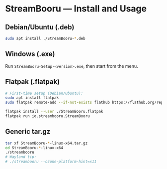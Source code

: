 # StreamBooru — Install and Usage

## Debian/Ubuntu (.deb)
```bash
sudo apt install ./StreamBooru-*.deb
```

## Windows (.exe)
Run `StreamBooru-Setup-<version>.exe`, then start from the menu.

## Flatpak (.flatpak)
```bash
# First-time setup (Debian/Ubuntu):
sudo apt install flatpak
sudo flatpak remote-add --if-not-exists flathub https://flathub.org/repo/flathub.flatpakrepo

flatpak install --user ./StreamBooru.flatpak
flatpak run io.streambooru.StreamBooru
```

## Generic tar.gz
```bash
tar xf StreamBooru-*-linux-x64.tar.gz
cd StreamBooru-*-linux-x64
./streambooru
# Wayland tip:
# ./streambooru --ozone-platform-hint=x11
```
